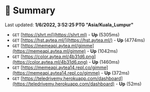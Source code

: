 # 📖 Summary
Last updated: **1/6/2022, 3:52:25 PTG "Asia/Kuala_Lumpur"**

- `GET` [https://shrt.ml](https://shrt.ml) - **Up** (5305ms)
- `GET` [https://hst.aytea.ml/](https://hst.aytea.ml/) - **Up** (4774ms)
- `GET` [https://memeapi.aytea.ml/gimme](https://memeapi.aytea.ml/gimme) - **Up** (1042ms)
- `GET` [https://color.aytea.ml/4b31d6.png](https://color.aytea.ml/4b31d6.png) - **Up** (1460ms)
- `GET` [https://memeapi.aytea14.repl.co/gimme](https://memeapi.aytea14.repl.co/gimme) - **Up** (372ms)
- `GET` [https://teledrivemy.herokuapp.com/dashboard](https://teledrivemy.herokuapp.com/dashboard) - **Up** (52ms)
